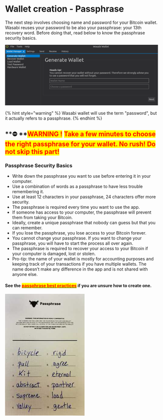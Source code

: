 # Wallet creation - Passphrase

The next step involves choosing name and password for your Bitcoin wallet. Wasabi reuses your password to be also your passphrase: your 13th recovery word. Before doing that, read below to know the passphrase security basics.

![](<../.gitbook/assets/image (1).png>)

{% hint style="warning" %}
Wasabi wallet will use the term "password", but it actually refers to a passphrase.
{% endhint %}

## **⛔️ **<mark style="color:red;">**WARNING !**</mark> <mark style="color:red;"></mark><mark style="color:red;">Take a few minutes to choose the right passphrase for your wallet. No rush! Do not skip this part!</mark>

### Passphrase Security Basics

* Write down the passphrase you want to use before entering it in your computer.
* Use a combination of words as a passphrase to have less trouble remembering it.
* Use at least 12 characters in your passphrase, 24 characters offer more security. &#x20;
* The passphrase is required every time you want to use the app.
* If someone has access to your computer, the passphrase will prevent them from taking your Bitcoin.
* Ideally, create a unique passphrase that nobody can guess but that you can remember.
* If you lose the passphrase, you lose access to your Bitcoin forever.
* You cannot change your passphrase. If you want to change your passphrase, you will have to start the process all over again.
* The passphrase is required to recover your access to your Bitcoin if your computer is damaged, lost or stolen.
* Pro-tip: the name of your wallet is mostly for accounting purposes and keeping track of your transactions if you have multiple wallets. The name doesn’t make any difference in the app and is not shared with anyone else.

#### **See the** [<mark style="color:red;">**passphrase best practices**</mark>](https://docs.wasabiwallet.io/using-wasabi/PasswordBestPractices.html) **if you are unsure how to create one.**

![Example of a 12-word passphrase.](../.gitbook/assets/passphrase.jpg)
